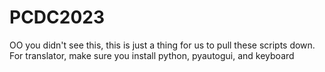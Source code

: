 # PCDC2023
OO you didn't see this, this is just a thing for us to pull these scripts down.
For translator, make sure you install python, pyautogui, and keyboard
